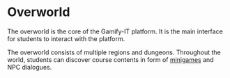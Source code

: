 # Overworld

The overworld is the core of the Gamify-IT platform.
It is the main interface for students to interact with the platform.

The overworld consists of multiple regions and dungeons.
Throughout the world, students can discover course contents in form of [minigames](../README.md) and NPC dialogues.
